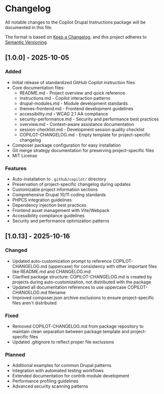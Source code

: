 # Changelog

All notable changes to the Copilot Drupal Instructions package will be documented in this file.

The format is based on [Keep a Changelog](https://keepachangelog.com/en/1.0.0/),
and this project adheres to [Semantic Versioning](https://semver.org/spec/v2.0.0.html).

## [1.0.0] - 2025-10-05

### Added
- Initial release of standardized GitHub Copilot instruction files
- Core documentation files:
  - README.md - Project overview and quick reference
  - instructions.md - Copilot interaction patterns
  - drupal-modules.md - Module development standards
  - themes-frontend.md - Frontend development guidelines
  - accessibility.md - WCAG 2.1 AA compliance
  - security-performance.md - Security and performance best practices
  - overview.md - Context-aware assistance documentation
  - session-checklist.md - Development session quality checklist
  - COPILOT-CHANGELOG.md - Empty template for project-specific changelog
- Composer package configuration for easy installation
- Git merge strategy documentation for preserving project-specific files
- MIT License

### Features
- Auto-installation to `.github/copilot/` directory
- Preservation of project-specific changelog during updates
- Customizable project information sections
- Comprehensive Drupal 10/11 coding standards
- PHPCS integration guidelines
- Dependency injection best practices
- Frontend asset management with Vite/Webpack
- Accessibility compliance guidelines
- Security and performance optimization patterns

## [1.0.13] - 2025-10-16

### Changed

- Updated auto-customization prompt to reference COPILOT-CHANGELOG.md (uppercase) for consistency with other important files like README.md and CHANGELOG.md
- Clarified package structure: COPILOT-CHANGELOG.md is created by projects during auto-customization, not distributed with the package
- Updated all documentation references to use uppercase COPILOT-CHANGELOG.md filename
- Improved composer.json archive exclusions to ensure project-specific files aren't distributed

### Fixed

- Removed COPILOT-CHANGELOG.md from package repository to maintain clean separation between package template and project-specific files
- Updated .gitignore to reflect proper file exclusions

### Planned

- Additional examples for common Drupal patterns
- Integration with automated testing workflows
- Extended documentation for contrib module development
- Performance profiling guidelines
- Advanced security scanning patterns

